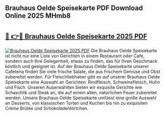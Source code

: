 ## Brauhaus Oelde Speisekarte PDF Download Online 2025 MHmb8

# <h2><a href="http://gcdvqhl.nevu.top/?p=Brauhaus+Oelde+Speisekarte">🔗 👉🔴 Brauhaus Oelde Speisekarte 2025 PDF</a></h2>

[![Brauhaus Oelde Speisekarte 2025 PDF](https://i.imgur.com/dBaPXMq.png)](http://gcdvqhl.nevu.top/?p=Brauhaus+Oelde+Speisekarte)
Die Brauhaus Oelde Speisekarte ist nicht nur eine Liste von Gerichten in einem Restaurant oder Café, sondern auch Ihre Gelegenheit, etwas zu finden, das für Ihren Geschmack köstlich und geeignet ist. Auf der Brauhaus Oelde Speisekarte unserer Cafeteria finden Sie viele frische Salate, die aus frischem Gemüse und Obst zubereitet werden. Für Fleischliebhaber gibt es auf unserer Brauhaus Oelde Speisekarte eine Auswahl an Gerichten: Rindfleisch, Schweinefleisch, Huhn und Fisch. Unseren Auserwählten bieten wir exquisite Gerichte wie Schaschlik und Steak an, die auf einem alten, natürlichen Feuer zubereitet werden. Unsere Brauhaus Oelde Speisekarte umfasst eine große Auswahl an Desserts, von klassischen Torten und Kuchen bis hin zu exquisiten Crème Brûlée und Schokoladentörtchen.
